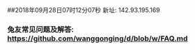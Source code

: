 ##2018年09月28日07时12分07秒 新址: 142.93.195.169
### 兔友常见问题及解答: https://github.com/wanggonging/d/blob/w/FAQ.md
